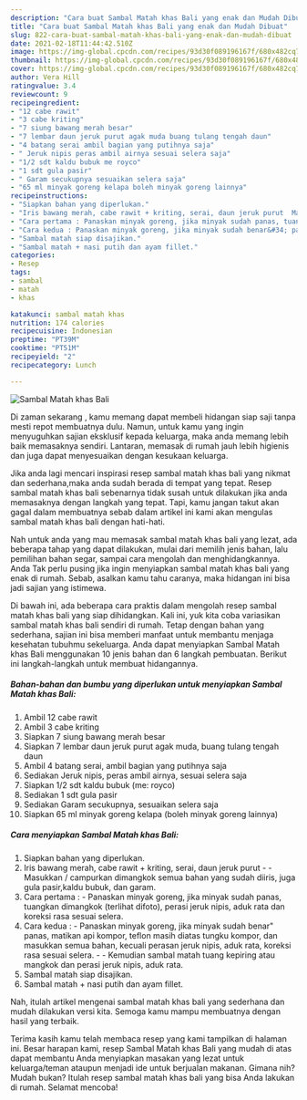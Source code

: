 ```yaml
---
description: "Cara buat Sambal Matah khas Bali yang enak dan Mudah Dibuat"
title: "Cara buat Sambal Matah khas Bali yang enak dan Mudah Dibuat"
slug: 822-cara-buat-sambal-matah-khas-bali-yang-enak-dan-mudah-dibuat
date: 2021-02-18T11:44:42.510Z
image: https://img-global.cpcdn.com/recipes/93d30f089196167f/680x482cq70/sambal-matah-khas-bali-foto-resep-utama.jpg
thumbnail: https://img-global.cpcdn.com/recipes/93d30f089196167f/680x482cq70/sambal-matah-khas-bali-foto-resep-utama.jpg
cover: https://img-global.cpcdn.com/recipes/93d30f089196167f/680x482cq70/sambal-matah-khas-bali-foto-resep-utama.jpg
author: Vera Hill
ratingvalue: 3.4
reviewcount: 9
recipeingredient:
- "12 cabe rawit"
- "3 cabe kriting"
- "7 siung bawang merah besar"
- "7 lembar daun jeruk purut agak muda buang tulang tengah daun"
- "4 batang serai ambil bagian yang putihnya saja"
- " Jeruk nipis peras ambil airnya sesuai selera saja"
- "1/2 sdt kaldu bubuk me royco"
- "1 sdt gula pasir"
- " Garam secukupnya sesuaikan selera saja"
- "65 ml minyak goreng kelapa boleh minyak goreng lainnya"
recipeinstructions:
- "Siapkan bahan yang diperlukan."
- "Iris bawang merah, cabe rawit + kriting, serai, daun jeruk purut  Masukkan / campurkan dimangkok semua bahan yang sudah diiris, juga gula pasir,kaldu bubuk, dan garam."
- "Cara pertama : Panaskan minyak goreng, jika minyak sudah panas, tuangkan dimangkok (terlihat difoto), perasi jeruk nipis, aduk rata dan koreksi rasa sesuai selera."
- "Cara kedua : Panaskan minyak goreng, jika minyak sudah benar&#34; panas, matikan api kompor, teflon masih diatas tungku kompor, dan masukkan semua bahan, kecuali perasan jeruk nipis, aduk rata, koreksi rasa sesuai selera.  Kemudian sambal matah tuang kepiring atau mangkok dan perasi jeruk nipis, aduk rata."
- "Sambal matah siap disajikan."
- "Sambal matah + nasi putih dan ayam fillet."
categories:
- Resep
tags:
- sambal
- matah
- khas

katakunci: sambal matah khas 
nutrition: 174 calories
recipecuisine: Indonesian
preptime: "PT39M"
cooktime: "PT51M"
recipeyield: "2"
recipecategory: Lunch

---
```



![Sambal Matah khas Bali](https://img-global.cpcdn.com/recipes/93d30f089196167f/680x482cq70/sambal-matah-khas-bali-foto-resep-utama.jpg)

Di zaman  sekarang , kamu memang dapat membeli hidangan siap saji tanpa mesti repot membuatnya dulu. Namun, untuk kamu yang ingin menyuguhkan sajian eksklusif kepada keluarga, maka anda memang lebih baik memasaknya sendiri. Lantaran, memasak di rumah jauh lebih higienis dan juga dapat menyesuaikan dengan kesukaan keluarga.

Jika anda lagi mencari inspirasi resep sambal matah khas bali yang nikmat dan sederhana,maka anda sudah berada di tempat yang tepat. Resep sambal matah khas bali  sebenarnya tidak susah untuk dilakukan jika anda memasaknya dengan langkah yang tepat. Tapi, kamu jangan takut akan gagal dalam membuatnya 
sebab dalam artikel ini kami akan mengulas sambal matah khas bali dengan hati-hati.  



Nah untuk anda yang mau memasak sambal matah khas bali yang lezat, ada beberapa tahap yang dapat dilakukan, mulai dari memilih jenis bahan, lalu pemilihan bahan segar, sampai cara mengolah dan menghidangkannya. Anda Tak perlu pusing jika ingin menyiapkan sambal matah khas bali yang enak di rumah. Sebab, asalkan kamu  tahu caranya, maka hidangan ini bisa jadi sajian yang istimewa.

Di bawah ini, ada beberapa cara praktis  dalam mengolah resep sambal matah khas bali yang siap dihidangkan. Kali ini, yuk kita coba variasikan sambal matah khas bali sendiri di rumah. Tetap dengan bahan yang sederhana, sajian ini bisa memberi manfaat untuk membantu menjaga kesehatan tubuhmu sekeluarga. Anda dapat menyiapkan Sambal Matah khas Bali menggunakan 10 jenis bahan dan 6 langkah pembuatan. Berikut ini langkah-langkah untuk membuat hidangannya.

<!--inarticleads1-->

##### Bahan-bahan dan bumbu yang diperlukan untuk menyiapkan Sambal Matah khas Bali:

1. Ambil 12 cabe rawit
1. Ambil 3 cabe kriting
1. Siapkan 7 siung bawang merah besar
1. Siapkan 7 lembar daun jeruk purut agak muda, buang tulang tengah daun
1. Ambil 4 batang serai, ambil bagian yang putihnya saja
1. Sediakan  Jeruk nipis, peras ambil airnya, sesuai selera saja
1. Siapkan 1/2 sdt kaldu bubuk (me: royco)
1. Sediakan 1 sdt gula pasir
1. Sediakan  Garam secukupnya, sesuaikan selera saja
1. Siapkan 65 ml minyak goreng kelapa (boleh minyak goreng lainnya)




<!--inarticleads2-->

##### Cara menyiapkan Sambal Matah khas Bali:

1. Siapkan bahan yang diperlukan.
1. Iris bawang merah, cabe rawit + kriting, serai, daun jeruk purut -  - Masukkan / campurkan dimangkok semua bahan yang sudah diiris, juga gula pasir,kaldu bubuk, dan garam.
1. Cara pertama : - Panaskan minyak goreng, jika minyak sudah panas, tuangkan dimangkok (terlihat difoto), perasi jeruk nipis, aduk rata dan koreksi rasa sesuai selera.
1. Cara kedua : - Panaskan minyak goreng, jika minyak sudah benar&#34; panas, matikan api kompor, teflon masih diatas tungku kompor, dan masukkan semua bahan, kecuali perasan jeruk nipis, aduk rata, koreksi rasa sesuai selera. -  - Kemudian sambal matah tuang kepiring atau mangkok dan perasi jeruk nipis, aduk rata.
1. Sambal matah siap disajikan.
1. Sambal matah + nasi putih dan ayam fillet.




Nah, itulah artikel mengenai  sambal matah khas bali  yang sederhana dan mudah dilakukan versi kita. Semoga kamu mampu membuatnya dengan hasil yang terbaik. 

Terima kasih kamu telah membaca resep yang kami tampilkan di halaman ini. Besar harapan kami, resep  Sambal Matah khas Bali yang mudah di atas dapat membantu Anda menyiapkan masakan yang lezat untuk keluarga/teman ataupun menjadi ide untuk berjualan makanan. Gimana nih? Mudah bukan? Itulah resep sambal matah khas bali yang bisa Anda lakukan di rumah. Selamat mencoba!

